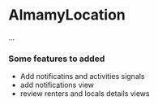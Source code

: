 # AlmamyLocation

...

### Some features to added

-   Add notificatins and activities signals
-   add notifications view
-   review renters and locals details views

